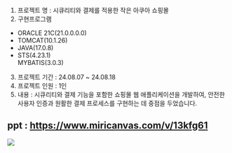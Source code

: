 1. 프로젝트 명 : 시큐리티와 결제를 적용한 작은 아쿠아 쇼핑몰<br>
2. 구현프로그램<br>
- ORACLE 21C(21.0.0.0.0)  
- TOMCAT(10.1.26)  
- JAVA(17.0.8)  
- STS(4.23.1)  
MYBATIS(3.0.3)<br>
3. 프로젝트 기간 : 24.08.07 ~ 24.08.18  
4. 프로젝트 인원 : 1인  
5. 내용 : 시큐리티와 결제 기능을 포함한 쇼핑몰 웹 애플리케이션을 개발하여, 안전한 사용자 인증과 원활한 결제 프로세스를 구현하는 데 중점을 두었습니다.

ppt : https://www.miricanvas.com/v/13kfg61
---
<img src="https://cafeptthumb-phinf.pstatic.net/MjAyNDA4MjBfMTE0/MDAxNzI0MTQ1MTA5NDAz.yxcTDLNu-Yn3K_Cp3xZR0VHc_gFCBh2IlHBjDGQEmQEg.2DgpiwdpKlp03pVU_lXd-zXk2jFzjKgjYebEYlz32WYg.PNG/%EB%A9%94%EC%9D%B8.png?type=w1600">
